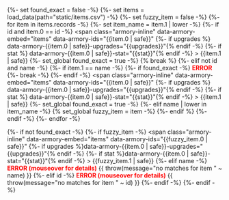 {%- set found_exact = false -%}
{%- set items = load_data(path="static/items.csv") -%}
{%- set fuzzy_item = false -%}
{%- for item in items.records -%}
  {%- set item_name = item.1 | lower -%}
  {%- if id and item.0 == id -%}
	<span class="armory-inline" data-armory-embed="items" data-armory-ids="{{item.0 | safe}}"
		{%- if upgrades %} data-armory-{{item.0 | safe}}-upgrades="{{upgrades}}"{% endif -%}
		{%- if stat %} data-armory-{{item.0 | safe}}-stat="{{stat}}"{% endif -%}
	></span> {{item.1 | safe}}
	{%- set_global found_exact = true -%}
	{% break %}
  {%- elif not id and name -%}
  	{%- if item.1 == name -%}
		{%- if found_exact -%}
			<span title="WARNING: multiple exact matches for {{item.1 | safe}}. Use id param to differentiate!" style='color: red; font-weight: bold;'> ERROR</span>
			{%- break -%}
		{%- endif -%}
		<span class="armory-inline" data-armory-embed="items" data-armory-ids="{{item.0 | safe}}"
			{%- if upgrades %} data-armory-{{item.0 | safe}}-upgrades="{{upgrades}}"{% endif -%}
			{%- if stat %} data-armory-{{item.0 | safe}}-stat="{{stat}}"{% endif -%}
		></span> {{item.1 | safe}}
		{%- set_global found_exact = true -%}
	{%- elif name | lower in item_name -%}
		{% set_global fuzzy_item = item -%}
	{%- endif %}
  {%- endif -%}
{%- endfor -%}

{%- if not found_exact -%}
	{%- if fuzzy_item -%}
		<span class="armory-inline" data-armory-embed="items" data-armory-ids="{{fuzzy_item.0 | safe}}" 
			{%- if upgrades %}data-armory-{{item.0 | safe}}-upgrades="{{upgrades}}"{% endif -%}
			{%- if stat %}data-armory-{{item.0 | safe}}-stat="{{stat}}"{% endif -%}
		></span> {{fuzzy_item.1 | safe}}
	{%- elif name -%}
		<span title="ERROR: no matches for {{name | safe}}" style='color: red; font-weight: bold;'>ERROR (mouseover for details)</span>
		{{ throw(message="no matches for item " ~ name) }}
	{%- elif id -%}
		<span title="ERROR: no id match for {{id | safe}}" style='color: red; font-weight: bold;'>ERROR (mouseover for details)</span>
		{{ throw(message="no matches for item " ~ id) }}
	{%- endif -%}
{%- endif -%}
